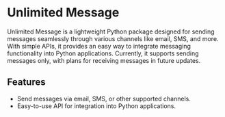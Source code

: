 # Unlimited Message

Unlimited Message is a lightweight Python package designed for sending messages seamlessly through various channels like email, SMS, and more. With simple APIs, it provides an easy way to integrate messaging functionality into Python applications. Currently, it supports sending messages only, with plans for receiving messages in future updates.

## Features

- Send messages via email, SMS, or other supported channels.
- Easy-to-use API for integration into Python applications.
